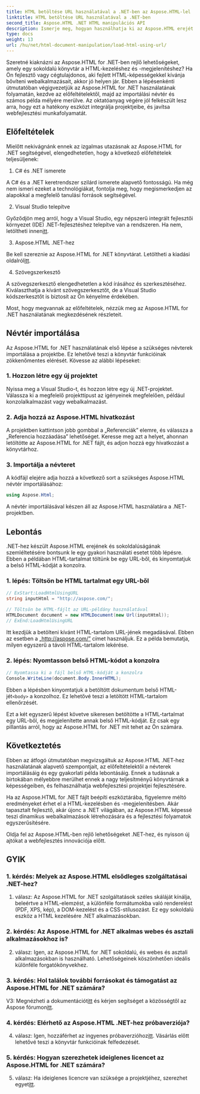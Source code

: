 ```yaml
---
title: HTML betöltése URL használatával a .NET-ben az Aspose.HTML-lel
linktitle: HTML betöltése URL használatával a .NET-ben
second_title: Aspose.HTML .NET HTML manipulációs API
description: Ismerje meg, hogyan használhatja ki az Aspose.HTML erejét .NET-hez. Fokozza fel webfejlesztését HTML-kezeléssel és -megjelenítéssel.
type: docs
weight: 13
url: /hu/net/html-document-manipulation/load-html-using-url/
---
```


Szeretné kiaknázni az Aspose.HTML for .NET-ben rejlő lehetőségeket, amely egy sokoldalú könyvtár a HTML-kezeléshez és -megjelenítéshez? Ha Ön fejlesztő vagy cégtulajdonos, aki fejlett HTML-képességekkel kívánja bővíteni webalkalmazásait, akkor jó helyen jár. Ebben a lépésenkénti útmutatóban végigvezetjük az Aspose.HTML for .NET használatának folyamatán, kezdve az előfeltételektől, majd az importálási névtér és számos példa mélyére merülve. Az oktatóanyag végére jól felkészült lesz arra, hogy ezt a hatékony eszközt integrálja projektjeibe, és javítsa webfejlesztési munkafolyamatát.

## Előfeltételek

Mielőtt nekivágnánk ennek az izgalmas utazásnak az Aspose.HTML for .NET segítségével, elengedhetetlen, hogy a következő előfeltételek teljesüljenek:

1. C# és .NET ismerete

A C# és a .NET keretrendszer szilárd ismerete alapvető fontosságú. Ha még nem ismeri ezeket a technológiákat, fontolja meg, hogy megismerkedjen az alapokkal a megfelelő tanulási források segítségével.

2. Visual Studio telepítve

 Győződjön meg arról, hogy a Visual Studio, egy népszerű integrált fejlesztői környezet (IDE) .NET-fejlesztéshez telepítve van a rendszeren. Ha nem, letöltheti innen[itt](https://visualstudio.microsoft.com/).

3. Aspose.HTML .NET-hez

 Be kell szereznie az Aspose.HTML for .NET könyvtárat. Letöltheti a kiadási oldalról[itt](https://releases.aspose.com/html/net/).

4. Szövegszerkesztő

A szövegszerkesztő elengedhetetlen a kód írásához és szerkesztéséhez. Kiválaszthatja a kívánt szövegszerkesztőt, de a Visual Studio kódszerkesztőt is biztosít az Ön kényelme érdekében.

Most, hogy megvannak az előfeltételek, nézzük meg az Aspose.HTML for .NET használatának megkezdésének részleteit.

## Névtér importálása

Az Aspose.HTML for .NET használatának első lépése a szükséges névterek importálása a projektbe. Ez lehetővé teszi a könyvtár funkcióinak zökkenőmentes elérését. Kövesse az alábbi lépéseket:

### 1. Hozzon létre egy új projektet

Nyissa meg a Visual Studio-t, és hozzon létre egy új .NET-projektet. Válassza ki a megfelelő projekttípust az igényeinek megfelelően, például konzolalkalmazást vagy webalkalmazást.

### 2. Adja hozzá az Aspose.HTML hivatkozást

A projektben kattintson jobb gombbal a „Referenciák” elemre, és válassza a „Referencia hozzáadása” lehetőséget. Keresse meg azt a helyet, ahonnan letöltötte az Aspose.HTML for .NET fájlt, és adjon hozzá egy hivatkozást a könyvtárhoz.

### 3. Importálja a névteret

A kódfájl elejére adja hozzá a következő sort a szükséges Aspose.HTML névtér importálásához:

```csharp
using Aspose.Html;
```

A névtér importálásával készen áll az Aspose.HTML használatára a .NET-projektben.

## Lebontás

.NET-hez készült Aspose.HTML erejének és sokoldalúságának szemléltetésére bontsunk le egy gyakori használati esetet több lépésre. Ebben a példában HTML-tartalmat töltünk be egy URL-ből, és kinyomtatjuk a belső HTML-kódját a konzolra.

### 1. lépés: Töltsön be HTML tartalmat egy URL-ből

```csharp
// ExStart:LoadHtmlUsingURL
string inputHtml = "http://aspose.com/";

// Töltsön be HTML-fájlt az URL-példány használatával
HTMLDocument document = new HTMLDocument(new Url(inputHtml));
// ExEnd:LoadHtmlUsingURL
```

Itt kezdjük a betölteni kívánt HTML-tartalom URL-jének megadásával. Ebben az esetben a „http://aspose.com/” címet használjuk. Ez a példa bemutatja, milyen egyszerű a távoli HTML-tartalom lekérése.

### 2. lépés: Nyomtasson belső HTML-kódot a konzolra

```csharp
// Nyomtassa ki a fájl belső HTML-kódját a konzolra
Console.WriteLine(document.Body.InnerHTML);
```

 Ebben a lépésben kinyomtatjuk a betöltött dokumentum belső HTML-jét`<body>` a konzolhoz. Ez lehetővé teszi a letöltött HTML-tartalom ellenőrzését.

Ezt a két egyszerű lépést követve sikeresen betöltötte a HTML-tartalmat egy URL-ből, és megjelenítette annak belső HTML-kódját. Ez csak egy pillantás arról, hogy az Aspose.HTML for .NET mit tehet az Ön számára.

## Következtetés

Ebben az átfogó útmutatóban megvizsgáltuk az Aspose.HTML .NET-hez használatának alapvető szempontjait, az előfeltételektől a névterek importálásáig és egy gyakorlati példa lebontásáig. Ennek a tudásnak a birtokában mélyebbre merülhet ennek a nagy teljesítményű könyvtárnak a képességeiben, és felhasználhatja webfejlesztési projektjei fejlesztésére.

Ha az Aspose.HTML for .NET fájlt beépíti eszköztárába, figyelemre méltó eredményeket érhet el a HTML-kezelésben és -megjelenítésben. Akár tapasztalt fejlesztő, akár újonc a .NET világában, az Aspose.HTML képessé teszi dinamikus webalkalmazások létrehozására és a fejlesztési folyamatok egyszerűsítésére.

Oldja fel az Aspose.HTML-ben rejlő lehetőségeket .NET-hez, és nyisson új ajtókat a webfejlesztés innovációja előtt.

## GYIK

### 1. kérdés: Melyek az Aspose.HTML elsődleges szolgáltatásai .NET-hez?
   
1. válasz: Az Aspose.HTML for .NET szolgáltatások széles skáláját kínálja, beleértve a HTML-elemzést, a különféle formátumokba való renderelést (PDF, XPS, kép), a DOM-kezelést és a CSS-stílusozást. Ez egy sokoldalú eszköz a HTML kezelésére .NET alkalmazásokban.

### 2. kérdés: Az Aspose.HTML for .NET alkalmas webes és asztali alkalmazásokhoz is?
   
2. válasz: Igen, az Aspose.HTML for .NET sokoldalú, és webes és asztali alkalmazásokban is használható. Lehetőségeinek köszönhetően ideális különféle forgatókönyvekhez.

### 3. kérdés: Hol találok további forrásokat és támogatást az Aspose.HTML for .NET számára?
   
 V3: Megnézheti a dokumentációt[itt](https://reference.aspose.com/html/net/) és kérjen segítséget a közösségtől az Aspose fórumon[itt](https://forum.aspose.com/).

### 4. kérdés: Elérhető az Aspose.HTML .NET-hez próbaverziója?
   
 4. válasz: Igen, hozzáférhet az ingyenes próbaverzióhoz[itt](https://releases.aspose.com/). Vásárlás előtt lehetővé teszi a könyvtár funkcióinak felfedezését.

### 5. kérdés: Hogyan szerezhetek ideiglenes licencet az Aspose.HTML for .NET számára?
   
5. válasz: Ha ideiglenes licencre van szüksége a projektjéhez, szerezhet egyet[itt](https://purchase.aspose.com/temporary-license/).